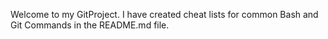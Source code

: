 Welcome to my GitProject.
I have created cheat lists for common Bash and Git Commands in the README.md file.
